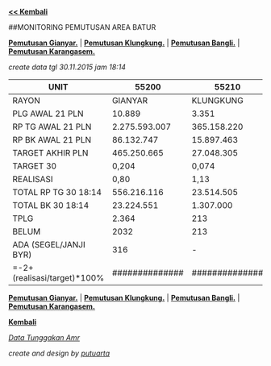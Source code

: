 <script>
  (function(i,s,o,g,r,a,m){i['GoogleAnalyticsObject']=r;i[r]=i[r]||function(){
  (i[r].q=i[r].q||[]).push(arguments)},i[r].l=1*new Date();a=s.createElement(o),
  m=s.getElementsByTagName(o)[0];a.async=1;a.src=g;m.parentNode.insertBefore(a,m)
  })(window,document,'script','//www.google-analytics.com/analytics.js','ga');

  ga('create', 'UA-70651201-1', 'auto');
  ga('send', 'pageview');

</script>

**[<< Kembali](http://areabatur.github.io/3mm.3atur/)**

##MONITORING PEMUTUSAN AREA BATUR

**[Pemutusan Gianyar.](https://github.com/areabatur/3mm.3atur/blob/master/tusbung/gianyar112015.markdown )** | 
**[Pemutusan Klungkung.](https://github.com/areabatur/3mm.3atur/blob/master/tusbung/klungkung112015.markdown )** | 
**[Pemutusan Bangli.](https://github.com/areabatur/3mm.3atur/blob/master/tusbung/bangli112015.markdown )** | 
**[Pemutusan Karangasem.](https://github.com/areabatur/3mm.3atur/blob/master/tusbung/karangasem112015.markdown )**

_create data tgl 30.11.2015 jam 18:14_

|            UNIT             |      55200      |     55210      |     55220      |      55230      |      5520       |
|-----------------------------|-----------------|----------------|----------------|-----------------|-----------------|
| RAYON                       | GIANYAR         |  KLUNGKUNG     |  BANGLI        |  KARANGASEM     |   AREA BATUR    |
| PLG AWAL 21 PLN             |  10.889         |  3.351         |  3.011         |  7.891          |  25.142         |
| RP TG AWAL 21 PLN           |  2.275.593.007  |  365.158.220   |  275.143.355   |  1.076.809.756  |  3.992.704.338  |
| RP BK AWAL 21 PLN           |  86.132.747     |  15.897.463    |  12.259.464    |  50.260.368     |  164.550.042    |
| TARGET AKHIR PLN            |  465.250.665    |  27.048.305    |  15.884.801    |  186.660.111    |  694.843.882    |
| TARGET 30                   |  0,204          |  0,074         |  0,058         |  0,173          |  0,174          |
| REALISASI                   |  0,80           |  1,13          |  0,70          |  0,29           |  0,68           |
|  TOTAL RP TG 30 18:14       |  556.216.116    |  23.514.505    |  20.670.195    |  318.397.861    |  918.798.677    |
|  TOTAL BK 30 18:14          |  23.224.551     |  1.307.000     |  1.122.000     |  13.401.458     |  39.055.009     |
|  TPLG                       |  2.364          |  213           |  326           |  1.511          |  4.414          |
| BELUM                       | 2032            |  213           |  291           |  1.388          |  3.924          |
| ADA (SEGEL/JANJI BYR)       | 316             |  -             |  110           |  110            |  536            |
| =-2+(realisasi/target)*100% | ##############  | ############## | ############## | ##############  | ##############  |



**[Pemutusan Gianyar.](https://github.com/areabatur/3mm.3atur/blob/master/tusbung/gianyar112015.markdown )** | 
**[Pemutusan Klungkung.](https://github.com/areabatur/3mm.3atur/blob/master/tusbung/klungkung112015.markdown )** | 
**[Pemutusan Bangli.](https://github.com/areabatur/3mm.3atur/blob/master/tusbung/bangli112015.markdown )** | 
**[Pemutusan Karangasem.](https://github.com/areabatur/3mm.3atur/blob/master/tusbung/karangasem112015.markdown )**

**[Kembali](http://areabatur.github.io/3mm.3atur/)**

_[Data Tunggakan Amr](https://github.com/areabatur/3mm.3atur/blob/master/tusbung/amr112015.markdown)_

_create and design by [putuarta](mailto:putuarta@gmail.com)_
